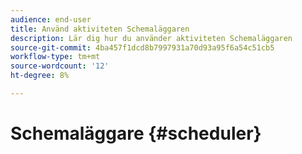 ```yaml
---
audience: end-user
title: Använd aktiviteten Schemaläggaren
description: Lär dig hur du använder aktiviteten Schemaläggaren
source-git-commit: 4ba457f1dcd8b7997931a70d93a95f6a54c51cb5
workflow-type: tm+mt
source-wordcount: '12'
ht-degree: 8%

---
```



# Schemaläggare {#scheduler}
